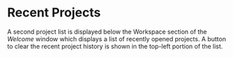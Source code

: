 # Recent Projects

A second project list is displayed below the Workspace section of the *Welcome* window which displays a list of recently opened projects.  A button to clear the recent project history is shown in the top-left portion of the list.
